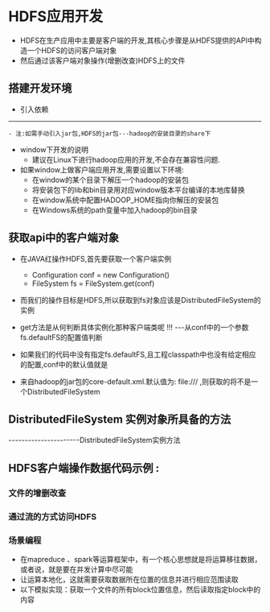 # HDFS应用开发
- HDFS在生产应用中主要是客户端的开发,其核心步骤是从HDFS提供的API中构造一个HDFS的访问客户端对象
- 然后通过该客户端对象操作(增删改查)HDFS上的文件

## 搭建开发环境

- 引入依赖
-----------------
	- 注:如需手动引入jar包,HDFS的jar包---hadoop的安装目录的share下

- window下开发的说明
	- 建议在Linux下进行hadoop应用的开发,不会存在兼容性问题.
- 如果window上做客户端应用开发,需要设置以下环境:
	- 在window的某个目录下解压一个hadoop的安装包
	- 将安装包下的lib和bin目录用对应window版本平台编译的本地库替换
	- 在window系统中配置HADOOP_HOME指向你解压的安装包
	- 在Windows系统的path变量中加入hadoop的bin目录

## 获取api中的客户端对象
- 在JAVA红操作HDFS,首先要获取一个客户端实例
	- Configuration conf = new Configuration()
	- FileSystem fs = FileSystem.get(conf)
- 而我们的操作目标是HDFS,所以获取到fs对象应该是DistributedFileSystem的实例

- get方法是从何判断具体实例化那种客户端类呢 !!! ---从conf中的一个参数 fs.defaultFS的配置值判断
- 如果我们的代码中没有指定fs.defaultFS,且工程classpath中也没有给定相应的配置,conf中的默认值就是
- 来自hadoop的jar包的core-default.xml.默认值为: file:/// ,则获取的将不是一个DistributedFileSystem

## DistributedFileSystem 实例对象所具备的方法
----------------------DistributedFileSystem实例方法

## HDFS客户端操作数据代码示例 :

### 文件的增删改查

### 通过流的方式访问HDFS

### 场景编程
- 在mapreduce 、spark等运算框架中，有一个核心思想就是将运算移往数据，或者说，就是要在并发计算中尽可能
- 让运算本地化，这就需要获取数据所在位置的信息并进行相应范围读取
- 以下模拟实现：获取一个文件的所有block位置信息，然后读取指定block中的内容
